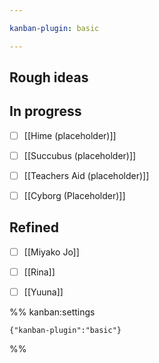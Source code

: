 ```yaml
---

kanban-plugin: basic

---
```


## Rough ideas



## In progress

- [ ] [[Hime (placeholder)]]
- [ ] [[Succubus (placeholder)]]
- [ ] [[Teachers Aid (placeholder)]]
- [ ] [[Cyborg (Placeholder)]]


## Refined

- [ ] [[Miyako Jo]]
- [ ] [[Rina]]
- [ ] [[Yuuna]]




%% kanban:settings
```
{"kanban-plugin":"basic"}
```
%%
